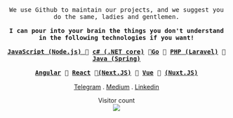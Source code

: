 <p align="center">
<samp> We use Github to maintain our projects, and we suggest you do the same, ladies and gentlemen.<br/><br/>
<strong>I can pour into your brain the things you don't understand in the following technologies if you want!</strong><br/><br/>
<strong> <a href="https://javascripts.uz">JavaScript (Node.js) </a></strong> 🔹 <strong><a href="https://[javascripts.uz](https://learn.microsoft.com/en-us/dotnet/csharp/)">c# (.NET core)</a></strong> 🔹<strong><a 
          href="https://go.dev">Go</a></strong> 🔹 <strong><a href="https://php.net"> PHP (Laravel)</a></strong> 🔹 <strong><a href="https://java.com">Java (Spring)</a></strong>
<br/></br><strong> <a href="https://angular.io">Angular</a></strong> 🔸 <strong> <a href="https://react.dev">React</a></strong> 🔸<strong><a href="https://nextjs.org">(Next.JS)</a></strong>  🔸 <strong><a 
     href="https://vuejs.org">Vue</a></strong> 🔸 <strong><a href="https://nuxt.com">(Nuxt.JS)</a></strong>  
    <br/> 
    <br/>

    
</samp>
<a href="https://t.me/mukhriddinweb">Telegram</a> . <a href="https://medium.com/@mukhriddinweb">Medium</a> . <a href=https://www.linkedin.com/in/mukhriddin-khodiev-6977a4243">Linkedin</a>
</p>
<p align="center"> 
  Visitor count<br>
  <img src="https://profile-counter.glitch.me/mukhriddin-dev/count.svg" />
</p>
